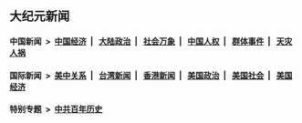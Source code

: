 ## 大纪元新闻

#### 中国新闻 &nbsp;>&nbsp; [中国经济](indexes/ncid283/README.md?11271645) &nbsp;| &nbsp; [大陆政治](indexes/ncid277/README.md?11271645) &nbsp;| &nbsp; [社会万象](indexes/ncid282/README.md?11271645) &nbsp;| &nbsp; [中国人权](indexes/ncid278/README.md?11271645) &nbsp;| &nbsp; [群体事件](indexes/ncid279/README.md?11271645) &nbsp;| &nbsp; [天灾人祸](indexes/ncid280/README.md?11271645)

#### 国际新闻 &nbsp;>&nbsp; [美中关系](indexes/nf1412576/README.md?11271645) &nbsp;| &nbsp; [台湾新闻](indexes/ncid1349361/README.md?11271645) &nbsp;| &nbsp; [香港新闻](indexes/ncid1349362/README.md?11271645) &nbsp;| &nbsp; [美国政治](indexes/ncid1078159/README.md?11271645) &nbsp;| &nbsp; [美国社会](indexes/ncid1078160/README.md?11271645) &nbsp;| &nbsp; [美国经济](indexes/ncid1078158/README.md?11271645)

#### 特别专题 &nbsp;>&nbsp; [中共百年历史](https://github.com/epoch-news/epoch-special/blob/master/README.md?11271645)  

